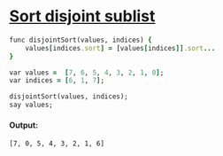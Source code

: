 [1]: http://rosettacode.org/wiki/Sort_disjoint_sublist

# [Sort disjoint sublist][1]

```ruby
func disjointSort(values, indices) {
    values[indices.sort] = [values[indices]].sort...
}

var values =  [7, 6, 5, 4, 3, 2, 1, 0];
var indices = [6, 1, 7];

disjointSort(values, indices);
say values;
```

#### Output:
```
[7, 0, 5, 4, 3, 2, 1, 6]
```
